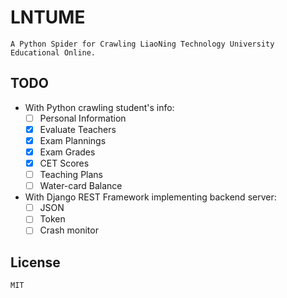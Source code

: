 # LNTUME
    A Python Spider for Crawling LiaoNing Technology University Educational Online.

## TODO
- With Python crawling student's info:
    - [ ] Personal Information
    - [x] Evaluate Teachers
    - [x] Exam Plannings
    - [x] Exam Grades
    - [x] CET Scores
    - [ ] Teaching Plans
    - [ ] Water-card Balance
    
- With Django REST Framework implementing backend server:
    - [ ] JSON
    - [ ] Token
    - [ ] Crash monitor

## License
    MIT